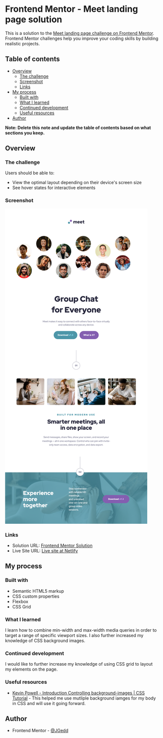 # Frontend Mentor - Meet landing page solution

This is a solution to the [Meet landing page challenge on Frontend Mentor](https://www.frontendmentor.io/challenges/meet-landing-page-rbTDS6OUR). Frontend Mentor challenges help you improve your coding skills by building realistic projects.

## Table of contents

- [Overview](#overview)
  - [The challenge](#the-challenge)
  - [Screenshot](#screenshot)
  - [Links](#links)
- [My process](#my-process)
  - [Built with](#built-with)
  - [What I learned](#what-i-learned)
  - [Continued development](#continued-development)
  - [Useful resources](#useful-resources)
- [Author](#author)

**Note: Delete this note and update the table of contents based on what sections you keep.**

## Overview

### The challenge

Users should be able to:

- View the optimal layout depending on their device's screen size
- See hover states for interactive elements

### Screenshot

![Desktop Screenshot](./screenshot/desktop_screenshot.png)

### Links

- Solution URL: [Frontend Mentor Solution](https://www.frontendmentor.io/solutions/meet-landing-page-dfA7RRCIw_)
- Live Site URL: [Live site at Netlify](https://funny-rolypoly-d492bb.netlify.app/)

## My process

### Built with

- Semantic HTML5 markup
- CSS custom properties
- Flexbox
- CSS Grid

### What I learned

I learn how to combine min-width and max-width media queries in order to target a range of specific viewport sizes. I also further increased my knowledge of CSS background images.

### Continued development

I would like to further increase my knowledge of using CSS grid to layout my elements on the page.

### Useful resources

- [Kevin Powell - Introduction Controlling background-images | CSS Tutorial](https://www.youtube.com/watch?v=3T_Jy1CqH9k) - This helped me use mutliple background iamges for my body in CSS and will use it going forward.

## Author

- Frontend Mentor - [@JGedd](https://www.frontendmentor.io/profile/JGedd)
